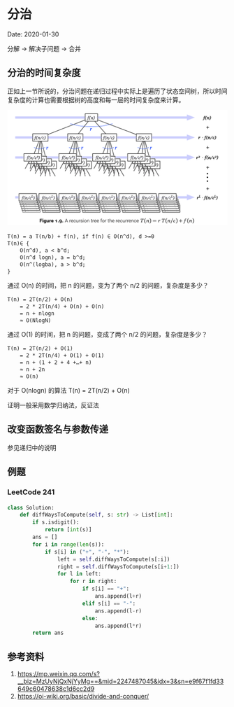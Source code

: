 # 分治

Date: 2020-01-30

分解 -> 解决子问题 -> 合并

## 分治的时间复杂度

正如上一节所说的，分治问题在递归过程中实际上是遍历了状态空间树，所以时间复杂度的计算也需要根据树的高度和每一层的时间复杂度来计算。

![recursion-tree](./02-devide-and-conquer_images/recursion-tree.png)

    T(n) = a T(n/b) + f(n), if f(n) ∈ O(n^d), d >=0
    T(n)∈ { 
        O(n^d), a < b^d;
        O(n^d logn), a = b^d;
        O(n^(logba), a > b^d;
    }

通过 O(n) 的时间，把 n 的问题，变为了两个 n/2 的问题，复杂度是多少？

    T(n) = 2T(n/2) + O(n)
        = 2 * 2T(n/4) + O(n) + O(n)
        = n + nlogn
        ≈ O(NlogN)

通过 O(1) 的时间，把 n 的问题，变成了两个 n/2 的问题，复杂度是多少？

    T(n) = 2T(n/2) + O(1)
        = 2 * 2T(n/4) + O(1) + O(1)
        = n + (1 + 2 + 4 +…+ n)
        ≈ n + 2n
        ≈ O(n)


对于 O(nlogn) 的算法 T(n) = 2T(n/2) + O(n)

证明一般采用数学归纳法，反证法

## 改变函数签名与参数传递

参见递归中的说明

## 例题

### LeetCode 241

```Python
class Solution:
    def diffWaysToCompute(self, s: str) -> List[int]:
        if s.isdigit():
            return [int(s)]
        ans = []
        for i in range(len(s)):
            if s[i] in ("+", "-", "*"):
                left = self.diffWaysToCompute(s[:i])
                right = self.diffWaysToCompute(s[i+1:])
                for l in left:
                    for r in right:
                        if s[i] == "+":
                            ans.append(l+r)
                        elif s[i] == "-":
                            ans.append(l-r)
                        else:
                            ans.append(l*r)
        return ans
```

## 参考资料

1. https://mp.weixin.qq.com/s?__biz=MzUyNjQxNjYyMg==&mid=2247487045&idx=3&sn=e9f67f1fd33649c60478638c1d6cc2d9
2. https://oi-wiki.org/basic/divide-and-conquer/